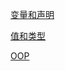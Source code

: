 [变量和声明](%E5%AF%B9%E8%B1%A1+0649297a-9d43-4f6e-8120-4fb4043c294c/%E5%8F%98%E9%87%8F%E5%92%8C%E5%A3%B0%E6%98%8E%20f09d8d12-4073-4ac1-8820-f8eeb969004e.md)

[值和类型](%E5%AF%B9%E8%B1%A1+0649297a-9d43-4f6e-8120-4fb4043c294c/%E5%80%BC%E5%92%8C%E7%B1%BB%E5%9E%8B%203652c119-b82f-4b60-892b-94216d924ef9.md)

[OOP](%E5%AF%B9%E8%B1%A1+0649297a-9d43-4f6e-8120-4fb4043c294c/OOP%209bb616ca-f129-4b14-941a-a66543dfd541.md)



